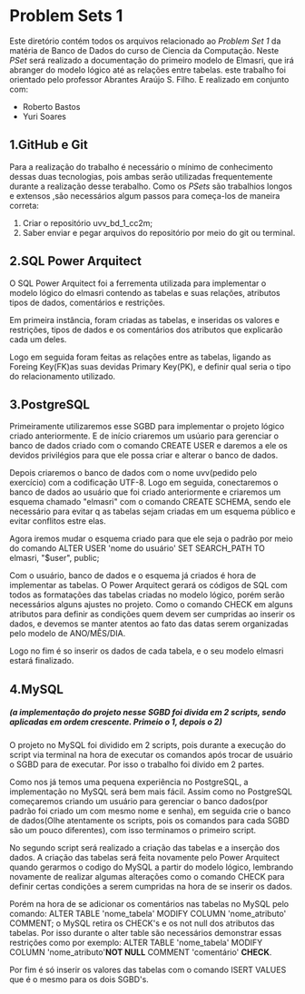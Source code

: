 # Problem Sets 1
Este diretório contém todos os arquivos relacionado ao _Problem Set 1_ da matéria de Banco de Dados do curso de Ciencia da Computação. Neste _PSet_ será realizado a documentação do primeiro modelo de Elmasri, que irá abranger do modelo lógico até as relações entre tabelas.
este trabalho foi orientado pelo professor Abrantes Araújo S. Filho. E realizado em conjunto com:
- Roberto Bastos
- Yuri Soares

## 1.GitHub e Git
Para a realização do trabalho é necessário o mínimo de conhecimento dessas duas tecnologias, pois ambas serão utilizadas frequentemente durante a realização desse terabalho. Como os _PSets_ são trabalhios longos e extensos ,são necessários algum passos para começa-los de maneira correta:
1. Criar o repositório uvv_bd_1_cc2m;
2. Saber enviar e pegar arquivos do repositório por meio do git ou terminal.

## 2.SQL Power Arquitect
O SQL Power Arquitect foi a ferrementa utilizada para implementar o modelo lógico do elmasri contendo as tabelas e suas relações, atributos tipos de dados, comentários e restrições.

Em primeira instância, foram criadas as tabelas, e inseridas os valores e restrições, tipos de dados e os comentários dos atributos que explicarão cada um deles. 

Logo em seguida foram feitas as relações entre as tabelas, ligando as Foreing Key(FK)as suas devidas Primary Key(PK), e definir qual seria o tipo do relacionamento utilizado.

## 3.PostgreSQL
Primeiramente utilizaremos esse SGBD para implementar o projeto lógico criado anteriormente. E de início criaremos um usúario para gerenciar o banco de dados criado com o comando CREATE USER e daremos a ele os devidos privilégios para que ele possa criar e alterar o banco de dados. 

Depois criaremos o banco de dados com o nome uvv(pedido pelo exercício) com a codificação UTF-8. Logo em seguida, conectaremos o banco de dados ao usuário que foi criado anteriormente e criaremos um esquema chamado "elmasri" com o comando CREATE SCHEMA, sendo ele necessário para evitar q as tabelas  sejam criadas em um esquema público e evitar conflitos estre elas.

Agora iremos mudar o esquema criado para que ele seja o padrão por meio do comando ALTER USER 'nome do usuário' SET SEARCH_PATH TO elmasri, "$user", public;

Com o usuário, banco de dados e o esquema já criados é hora de implementar as tabelas. O Power Arquitect gerará os códigos de SQL com todos as formatações das tabelas criadas no modelo lógico, porém serão necessários alguns ajustes no projeto. Como o comando CHECK em alguns atributos para definir as condições quem devem ser cumpridas ao inserir os dados, e devemos se manter atentos ao fato das datas serem organizadas pelo modelo de ANO/MÊS/DIA.

Logo no fim é so inserir os dados de cada tabela, e o seu modelo elmasri estará finalizado. 

## 4.MySQL
##### (a implementação do projeto nesse SGBD foi divida em 2 scripts, sendo aplicadas em ordem crescente. Primeio o 1, depois o 2)
O projeto no MySQL foi dividido em 2 scripts, pois durante a execução do script via terminal na hora de executar os comandos após trocar de usuário o SGBD para de executar. Por isso o trabalho foi divido em 2 partes. 

Como nos já temos uma pequena experiência no PostgreSQL, a implementação no MySQL será bem mais fácil. Assim como no PostgreSQL começaremos criando um usuário para gerenciar o banco dados(por padrão foi criado um com mesmo nome e senha), em seguida crie o banco de dados(Olhe atentamente os scripts, pois os comandos para cada SGBD são um pouco diferentes), com isso terminamos o primeiro script.

No segundo script será realizado a criação das tabelas e a inserção dos dados. A criação das tabelas será feita novamente pelo Power Arquitect quando gerarmos o codigo do MySQL a partir do modelo lógico, lembrando novamente de realizar algumas alterações como o comando CHECK para definir certas condições a serem cumpridas na hora de se inserir os dados. 

Porém na hora de se adicionar os comentários nas tabelas no MySQL pelo comando: ALTER TABLE 'nome_tabela' MODIFY COLUMN 'nome_atributo' COMMENT; o MySQL retira os CHECK's e os not null dos atributos das tabelas. Por isso durante o alter table são necessários demonstrar essas restrições como por exemplo: ALTER TABLE 'nome_tabela' MODIFY COLUMN 'nome_atributo'**NOT NULL** COMMENT 'comentário' **CHECK**.

Por fim é só inserir os valores das tabelas com o comando ISERT VALUES que é o mesmo para os dois SGBD's.

